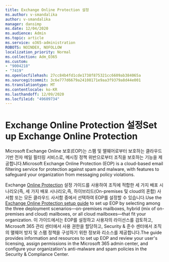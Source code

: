 ```yaml
---
title: Exchange Online Protection 설정
ms.author: v-smandalika
author: v-smandalika
manager: dansimp
ms.date: 12/04/2020
ms.audience: Admin
ms.topic: article
ms.service: o365-administration
ROBOTS: NOINDEX, NOFOLLOW
localization_priority: Normal
ms.collection: Adm_O365
ms.custom:
- "9004218"
- "7419"
ms.openlocfilehash: 27cc84b4fd1cde1738f875321cc6609ab384065a
ms.sourcegitcommit: 3c6e777d6679a24108171e9aa3f9379a8d44e001
ms.translationtype: MT
ms.contentlocale: ko-KR
ms.lasthandoff: 12/09/2020
ms.locfileid: "49609734"
---
```

# <a name="set-up-exchange-online-protection"></a><span data-ttu-id="33963-102">Exchange Online Protection 설정</span><span class="sxs-lookup"><span data-stu-id="33963-102">Set up Exchange Online Protection</span></span>

<span data-ttu-id="33963-103">Microsoft Exchange Online 보호(EOP)는 스팸 및 맬웨어로부터 보호하는 클라우드 기반 전자 메일 필터링 서비스로, 메시징 정책 위반으로부터 조직을 보호하는 기능을 제공합니다.</span><span class="sxs-lookup"><span data-stu-id="33963-103">Microsoft Exchange Online Protection (EOP) is a cloud-based email filtering service for protection against spam and malware, with features to safeguard your organization from messaging policy violations.</span></span>

<span data-ttu-id="33963-104">Exchange [Online Protection](https://admin.microsoft.com/adminportal/home#/modernonboarding/prepareyourenvironment) 설정 가이드를 사용하여 조직에 적합한 세 가지 배포 시나리오(즉, 세 가지 배포 시나리오,즉, 하이브리드(On-premises 및 cloud의 혼합) 사서함 또는 모든 클라우드 사서함 중에서 선택하여 EOP를 설정할 수 있습니다.</span><span class="sxs-lookup"><span data-stu-id="33963-104">Use the [Exchange Online Protection setup guide](https://admin.microsoft.com/adminportal/home#/modernonboarding/prepareyourenvironment) to set up EOP by selecting among the three deployment scenarios—on-premises mailboxes, hybrid (mix of on-premises and cloud) mailboxes, or all cloud mailboxes—that fit your organization.</span></span> <span data-ttu-id="33963-105">이 가이드에서는 EOP를 설정하고 사용자의 라이선스를 검토하고, Microsoft 365 관리 센터에서 사용 권한을 할당하고, Security & 준수 센터에서 조직의 맬웨어 방지 및 스팸 정책을 구성하기 위한 정보와 리소스를 제공합니다.</span><span class="sxs-lookup"><span data-stu-id="33963-105">The guide provides information and resources to set up EOP and review your user's licensing, assign permissions in the Microsoft 365 admin center, and configure your organization's anti-malware and spam policies in the Security & Compliance Center.</span></span>
